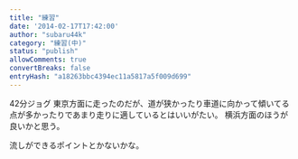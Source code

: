 ```yaml
---
title: "練習"
date: '2014-02-17T17:42:00'
author: "subaru44k"
category: "練習(中)"
status: "publish"
allowComments: true
convertBreaks: false
entryHash: "a18263bbc4394ec11a5817a5f009d699"
---
```

42分ジョグ
東京方面に走ったのだが、道が狭かったり車道に向かって傾いてる点が多かったりであまり走りに適しているとはいいがたい。
横浜方面のほうが良いかと思う。

流しができるポイントとかないかな。
